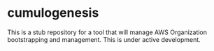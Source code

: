 # cumulogenesis

This is a stub repository for a tool that will manage AWS Organization bootstrapping and management. This is under active development.
